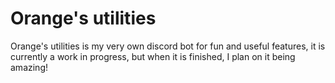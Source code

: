 # Orange's utilities

Orange's utilities is my very own discord bot for fun and useful features, it is currently a work in progress, but when it is finished, I plan on it being amazing!